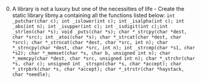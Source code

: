 0. A library is not a luxury but one of the necessities of life - Create the static library libmy.a containing all the functions listed below:
``` int _putchar(char c); int _islower(int c); int _isalpha(int c); int _abs(int n); int _isupper(int c); int _isdigit(int c);int _strlen(char *s); void _puts(char *s); char *_strcpy(char *dest, char *src); int _atoi(char *s); char *_strcat(char *dest, char *src); char *_strncat(char *dest, char *src, int n); char *_strncpy(char *dest, char *src, int n); int _strcmp(char *s1, char *s2); char *_memset(char *s, char b, unsigned int n); char *_memcpy(char *dest, char *src, unsigned int n); char *_strchr(char *s, char c); unsigned int _strspn(char *s, char *accept); char *_strpbrk(char *s, char *accept); char *_strstr(char *haystack, char *needle); ```
